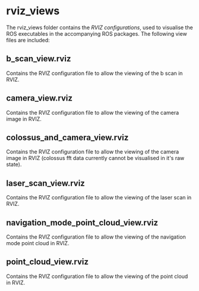 # rviz_views

The rviz_views folder contains the *RVIZ configurations*, used to visualise the ROS executables in the accompanying ROS packages. The following view files are included:

## b_scan_view.rviz

Contains the RVIZ configuration file to allow the viewing of the b scan in RVIZ.

## camera_view.rviz

Contains the RVIZ configuration file to allow the viewing of the camera image in RVIZ.

## colossus_and_camera_view.rviz

Contains the RVIZ configuration file to allow the viewing of the camera image in RVIZ (colossus fft data currently cannot be visualised in it's raw state).

## laser_scan_view.rviz

Contains the RVIZ configuration file to allow the viewing of the laser scan in RVIZ.

## navigation_mode_point_cloud_view.rviz

Contains the RVIZ configuration file to allow the viewing of the navigation mode point cloud in RVIZ.

## point_cloud_view.rviz

Contains the RVIZ configuration file to allow the viewing of the point cloud in RVIZ.